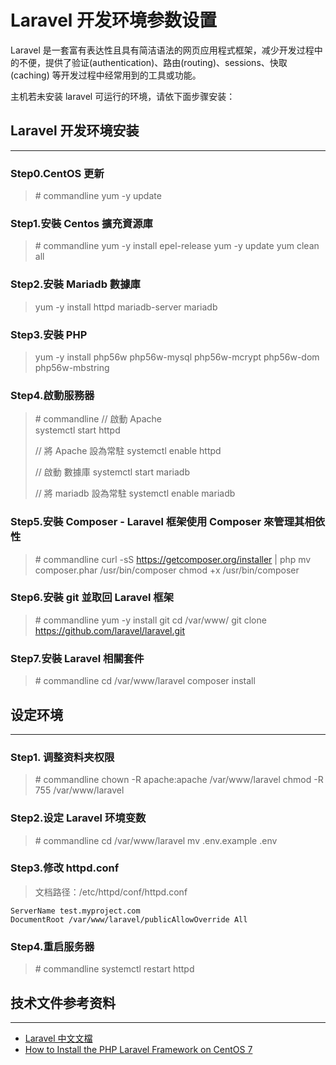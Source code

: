 # Laravel 开发环境参数设置

Laravel 是一套富有表达性且具有简洁语法的网页应用程式框架，减少开发过程中的不便，提供了验证(authentication)、路由(routing)、sessions、快取(caching) 等开发过程中经常用到的工具或功能。

主机若未安装 laravel 可运行的环境，请依下面步骤安装：

## Laravel 开发环境安装
---

### Step0.CentOS 更新

> \# commandline
> yum -y update

### Step1.安裝 Centos 擴充資源庫

> \# commandline
> yum -y install epel-release
> yum -y update
> yum clean all
    
### Step2.安裝 Mariadb 數據庫

> yum -y install httpd mariadb-server mariadb 
    
### Step3.安裝 PHP

> yum -y install php56w php56w-mysql php56w-mcrypt php56w-dom php56w-mbstring
    
### Step4.啟動服務器

> \# commandline
> // 啟動 Apache   
> systemctl start httpd
>   
> // 將 Apache 設為常駐
> systemctl enable httpd
>    
> // 啟動 數據庫
> systemctl start mariadb
>    
> // 將 mariadb 設為常駐
> systemctl enable mariadb
  
### Step5.安裝 Composer - Laravel 框架使用 Composer 來管理其相依性

> \# commandline
> curl -sS https://getcomposer.org/installer | php
> mv composer.phar /usr/bin/composer
> chmod +x /usr/bin/composer

### Step6.安裝 git 並取回 Laravel 框架

> \# commandline
> yum -y install git
> cd /var/www/
> git clone https://github.com/laravel/laravel.git

### Step7.安裝 Laravel 相關套件

> \# commandline
> cd /var/www/laravel
> composer install 

## 设定环境
---

### Step1. 调整资料夹权限

> \# commandline
> chown -R apache:apache /var/www/laravel
> chmod -R 755 /var/www/laravel

### Step2.设定 Laravel 环境变数

> \# commandline
> cd /var/www/laravel
> mv .env.example .env


### Step3.修改 httpd.conf

> 文档路径：/etc/httpd/conf/httpd.conf

```
ServerName test.myproject.com
DocumentRoot /var/www/laravel/publicAllowOverride All
```

### Step4.重启服务器

> \# commandline
> systemctl restart httpd

## 技术文件参考资料
---

- [Laravel 中文文檔](https://docs.golaravel.com/docs/5.0/installation/)
- [How to Install the PHP Laravel Framework on CentOS 7](https://hostpresto.com/community/tutorials/how-to-install-the-php-laravel-framework-on-centos-7/)




